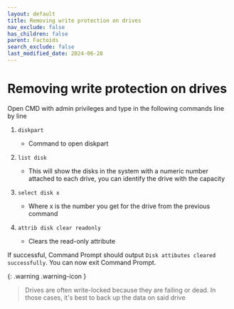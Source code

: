 ```yaml
---
layout: default
title: Removing write protection on drives
nav_exclude: false
has_children: false
parent: Factoids
search_exclude: false
last_modified_date: 2024-06-28
---
```


# Removing write protection on drives

Open CMD with admin privileges and type in the following commands line by line
1. `diskpart`
    - Command to open diskpart

2. `list disk`
    - This will show the disks in the system with a numeric number attached to each drive, you can identify the drive with the capacity

3. `select disk x`
    - Where x is the number you get for the drive from the previous command

4. `attrib disk clear readonly`
    - Clears the read-only attribute

If successful, Command Prompt should output `Disk attibutes cleared successfully`. You can now exit Command Prompt.

{: .warning .warning-icon }
> Drives are often write-locked because they are failing or dead. In those cases, it's best to back up the data on said drive